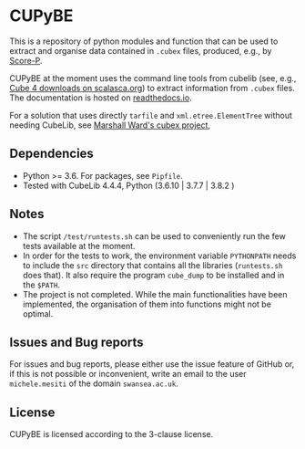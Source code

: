 # CUPyBE

This is a repository of python modules and function that can be used to 
extract and organise data contained in `.cubex` files, produced, e.g., by 
[Score-P](https://www.vi-hps.org/projects/score-p/).

CUPyBE at the moment uses the command line tools from cubelib (see, e.g., 
[Cube 4 downloads on scalasca.org](https://www.scalasca.org/scalasca/software/cube-4.x/download.html))
to  extract information from `.cubex` files. 
The documentation is hosted on [readthedocs.io](https://cupybe.readthedocs.io/en/latest/index.html).

For a solution that uses directly `tarfile` and `xml.etree.ElementTree` without needing CubeLib, see [Marshall Ward's cubex project](https://github.com/marshallward/cubex), 

## Dependencies
* Python >= 3.6. For packages, see `Pipfile`.
* Tested with CubeLib 4.4.4, Python (3.6.10 | 3.7.7 | 3.8.2 )

## Notes
* The script `/test/runtests.sh` can be used to conveniently run the few tests
  available at the moment.
* In order for the tests to work, the environment variable `PYTHONPATH` needs 
  to include the `src` directory that contains all the libraries (`runtests.sh`
  does that).
  It also require the program `cube_dump` to be installed and in the `$PATH`.
* The project is not completed. While the main functionalities have been 
  implemented, the organisation of them into functions might not be optimal.

## Issues and Bug reports
For issues and bug reports, please either use the issue feature of GitHub or, if this is not possible or inconvenient, write an email to 
the user `michele.mesiti` of the domain `swansea.ac.uk`.

## License
CUPyBE is licensed according to the 3-clause license.
